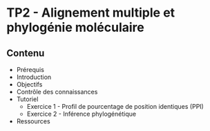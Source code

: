 # TP2 - Alignement multiple et phylogénie moléculaire

## Contenu

- Prérequis
- Introduction
- Objectifs
- Contrôle des connaissances
- Tutoriel
  - Exercice 1 - Profil de pourcentage de position identiques (PPI)
  - Exercice 2 - Inférence phylogénétique
- Ressources
